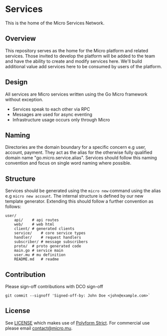 # Services

This is the home of the Micro Services Network.

## Overview

This repository serves as the home for the Micro platform and related services. Those invited to develop the platform will be added to the team and have the ability to create and modify services here. We'll build additional value add services here to be consumed by users of the platform.

## Design

All services are Micro services written using the Go Micro framework without exception.

- Services speak to each other via RPC
- Messages are used for async eventing
- Infrastructure usage occurs only through Micro

## Naming

Directories are the domain boundary for a specific concern e.g user, account, payment. They act as the 
alias for the otherwise fully qualified domain name "go.micro.service.alias". Services should follow 
this naming convention and focus on single word naming where possible.

## Structure

Services should be generated using the `micro new` command using the alias e.g `micro new account`. 
The internal structure is defined by our new template generator. Extending this should follow 
a further convention as follows:

```
user/
    api/	# api routes
    web/	# web html
    client/	# generated clients
    service/	# core service types
    handler/	# request handlers
    subscriber/	# message subscribers
    proto/	# proto generated code
    main.go	# service main
    user.mu	# mu definition
    README.md	# readme
```

## Contribution

Please sign-off contributions with DCO sign-off

```
git commit --signoff 'Signed-off-by: John Doe <john@example.com>`
```

## License

See [LICENSE](LICENSE) which makes use of [Polyform Strict](https://polyformproject.org/licenses/strict/1.0.0/). 
For commercial use please email [contact@micro.mu](mailto:contact@micro.mu). 
